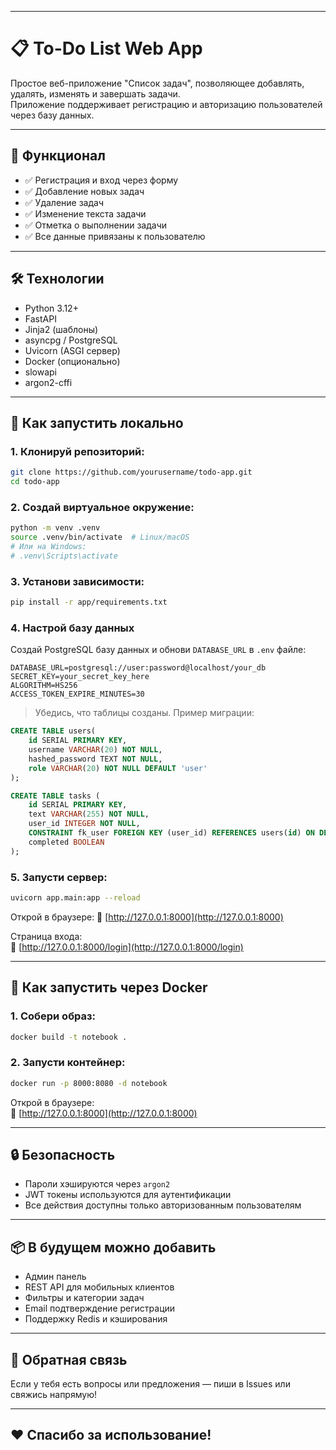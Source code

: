 

---

# 📋 To-Do List Web App

Простое веб-приложение "Список задач", позволяющее добавлять, удалять, изменять и завершать задачи.  
Приложение поддерживает регистрацию и авторизацию пользователей через базу данных.

---

## 🧩 Функционал

- ✅ Регистрация и вход через форму
- ✅ Добавление новых задач
- ✅ Удаление задач
- ✅ Изменение текста задачи
- ✅ Отметка о выполнении задачи
- ✅ Все данные привязаны к пользователю

---

## 🛠 Технологии

- Python 3.12+
- FastAPI
- Jinja2 (шаблоны)
- asyncpg / PostgreSQL
- Uvicorn (ASGI сервер)
- Docker (опционально)
- slowapi
- argon2-cffi
---

## 🚀 Как запустить локально

### 1. Клонируй репозиторий:

```bash
git clone https://github.com/yourusername/todo-app.git
cd todo-app
```

### 2. Создай виртуальное окружение:

```bash
python -m venv .venv
source .venv/bin/activate  # Linux/macOS
# Или на Windows:
# .venv\Scripts\activate
```

### 3. Установи зависимости:

```bash
pip install -r app/requirements.txt
```

### 4. Настрой базу данных

Создай PostgreSQL базу данных и обнови `DATABASE_URL` в `.env` файле:

```env
DATABASE_URL=postgresql://user:password@localhost/your_db
SECRET_KEY=your_secret_key_here
ALGORITHM=HS256
ACCESS_TOKEN_EXPIRE_MINUTES=30
```

> Убедись, что таблицы созданы. Пример миграции:
```sql
CREATE TABLE users(
    id SERIAL PRIMARY KEY,
    username VARCHAR(20) NOT NULL,
    hashed_password TEXT NOT NULL,
    role VARCHAR(20) NOT NULL DEFAULT 'user'
);

CREATE TABLE tasks (
    id SERIAL PRIMARY KEY,          
    text VARCHAR(255) NOT NULL,    
    user_id INTEGER NOT NULL,
    CONSTRAINT fk_user FOREIGN KEY (user_id) REFERENCES users(id) ON DELETE CASCADE,
    completed BOOLEAN
);
```

### 5. Запусти сервер:

```bash
uvicorn app.main:app --reload 
```

Открой в браузере:
🔗 [http://127.0.0.1:8000](http://127.0.0.1:8000)

Страница входа:  
🔗 [http://127.0.0.1:8000/login](http://127.0.0.1:8000/login)

---

## 🐳 Как запустить через Docker

### 1. Собери образ:

```bash
docker build -t notebook .
```

### 2. Запусти контейнер:

```bash
docker run -p 8000:8080 -d notebook
```

Открой в браузере:  
🔗 [http://127.0.0.1:8000](http://127.0.0.1:8000)

---

## 🔒 Безопасность

- Пароли хэшируются через `argon2`
- JWT токены используются для аутентификации
- Все действия доступны только авторизованным пользователям

---

## 📦 В будущем можно добавить

- Админ панель
- REST API для мобильных клиентов
- Фильтры и категории задач
- Email подтверждение регистрации
- Поддержку Redis и кэширования

---

## 💬 Обратная связь

Если у тебя есть вопросы или предложения — пиши в Issues или свяжись напрямую!

---

## ❤️ Спасибо за использование!
